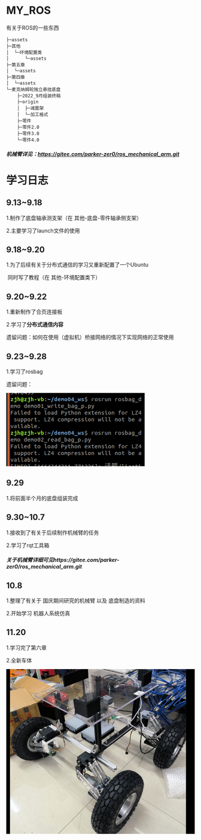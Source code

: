# MY_ROS
 有关于ROS的一些东西

```
├─assets
├─其他
│  └─环境配置类
│      └─assets
├─第五章
│  └─assets
├─第四章
│  └─assets
└─麦克纳姆轮独立悬挂底盘
    ├─2022_9月组装终稿
    ├─origin
    │  ├─减震架
    │  └─加工格式
    ├─零件
    ├─零件2.0
    ├─零件3.0
    └─零件4.0
```

##### 机械臂详见：https://gitee.com/parker-zer0/ros_mechanical_arm.git

# 学习日志

## 9.13~9.18

1.制作了底盘轴承测支架（在 其他-底盘-零件轴承侧支架）

2.主要学习了launch文件的使用

## 9.18~9.20

1.为了后续有关于分布式通信的学习又重新配置了一个Ubuntu

​	同时写了教程（在 其他-环境配置类下）

## 9.20~9.22

1.重新制作了合页连接板

2.学习了**分布式通信内容**

遗留问题：如何在使用（虚拟机）桥接网络的情况下实现网络的正常使用

## 9.23~9.28

1.学习了rosbag

遗留问题：

![image-20220928135458517](assets/image-20220928135458517.png)

## 9.29

1.将前面半个月的底盘组装完成

## 9.30~10.7

1.接收到了有关于后续制作机械臂的任务

2.学习了rqt工具箱

##### 关于机械臂详细可见https://gitee.com/parker-zer0/ros_mechanical_arm.git
## 10.8

1.整理了有关于 国庆期间研究的机械臂 以及 底盘制造的资料

2.开始学习 机器人系统仿真

## 11.20

1.学习完了第六章

2.全新车体

![image-20221122234519205](assets/image-20221122234519205.png)
